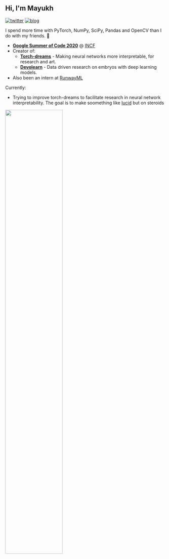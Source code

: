 ## Hi, I'm Mayukh

[![twitter](https://img.shields.io/twitter/url?label=Twitter%20%40mayukh091&style=social&url=https%3A%2F%2Ftwitter.com%2Fmayukh091)](https://twitter.com/mayukh091)
[![blog](https://img.shields.io/twitter/url?color=Black&label=Blog&style=flat-square&url=https%3A%2F%2Fmayukhdeb.github.io%2Fblog%2F)](https://mayukhdeb.github.io/blog/)
<!--
[![CV](https://img.shields.io/twitter/url?color=blue&label=CV&style=flat-square&url=https%3A%2F%2Fmayukhdeb.github.io%2Fcv.pdf)](https://mayukhdeb.github.io/cv.pdf)
-->

<!--
<code><img height="20" src="https://avatars0.githubusercontent.com/u/21003710?s=200&v=4"></code>
<code><img height="20" src="https://camo.githubusercontent.com/37d9964b95f38c96ed2cce75182f7ebda4b90f64/68747470733a2f2f676863646e2e7261776769742e6f72672f6e756d70792f6e756d70792f6d61737465722f6272616e64696e672f69636f6e732f7072696d6172792f6e756d70796c6f676f2e737667"></code>
<code><img height="20" src="https://avatars1.githubusercontent.com/u/5009934?s=200&v=4"></code>
<code><img height="20" src="https://camo.githubusercontent.com/5cb734f6fc37f645dc900e35559c60d91cc6b550/68747470733a2f2f6465762e70616e6461732e696f2f7374617469632f696d672f70616e6461732e737667"></code>
<code><img height="20" src="https://avatars3.githubusercontent.com/u/288277?s=200&v=4"></code>
-->
I spend more time with PyTorch, NumPy, SciPy, Pandas and OpenCV than I do with my friends. :space_invader:

<!--
<code><img src = "https://github.com/Mayukhdeb/torch-dreams-notebooks/blob/main/images/raw_output/inceptionv3_channels/inceptionv3.Mixed_6c.branch7x7_1.conv_channel_115.jpg?raw=true" height="100"></code>
<code><img src = "https://github.com/Mayukhdeb/torch-dreams-notebooks/blob/main/images/raw_output/inceptionv3_channels/inceptionv3.Mixed_6c.branch7x7_1.conv_channel_74.jpg?raw=true" height="100"></code>
<code><img src = "https://github.com/Mayukhdeb/torch-dreams-notebooks/blob/main/images/raw_output/inceptionv3_channels/inceptionv3.Mixed_6c.branch7x7_1.conv_channel_123.jpg?raw=true" height="100"></code>
<code><img src = "https://github.com/Mayukhdeb/torch-dreams-notebooks/blob/main/images/raw_output/inceptionv3_channels/inceptionv3.Mixed_6c.branch7x7_1.conv_channel_120.jpg?raw=true" height="100"></code>
<code><img src = "https://github.com/Mayukhdeb/torch-dreams-notebooks/blob/main/images/raw_output/inceptionv3_channels/inceptionv3.Mixed_6c.branch7x7_1.conv_channel_16.jpg?raw=true" height="100"></code>
-->



* [**Google Summer of Code 2020**](https://github.com/devoworm/GSoC-2020/tree/master/Pre-trained%20Models%20(DevLearning)) @ [INCF](https://incf.org/)
* Creator of:
  * [**Torch-dreams**](https://github.com/Mayukhdeb/torch-dreams) - Making neural networks more interpretable, for research and art.
  * [**Devolearn**](https://github.com/DevoLearn/devolearn) - Data driven research on embryos with deep learning models.
* Also been an intern at [RunwayML](https://runwayml.com/)

Currently:
* Trying to improve torch-dreams to facilitate research in neural network interpretability. The goal is to make soomething like [lucid](https://github.com/tensorflow/lucid) but on steroids

<!--
<p align="center">
<img src="https://raw.githubusercontent.com/Mayukhdeb/Mayukhdeb/master/deep_chicken_terminator.gif" width = "25%"/>
</p>
-->

<img src= "https://github-readme-stats.vercel.app/api?username=mayukhdeb&show_icons=true&theme=dark" width = "60%" align = "center">
<!---
<a href="https://github.com/mayukhdeb/">
  <img align="center" src="https://github-readme-stats.vercel.app/api/top-langs/?username=mayukhdeb" />
</a>
--->

